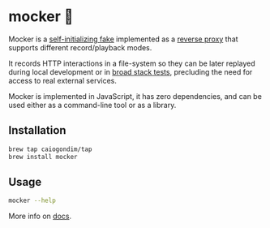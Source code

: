 # mocker 🥸

Mocker is a
[self-initializing fake](https://martinfowler.com/bliki/SelfInitializingFake.html)
implemented as a [reverse proxy](https://en.wikipedia.org/wiki/Reverse_proxy)
that supports different record/playback modes.

It records HTTP interactions in a file-system so they can be later replayed
during local development or in
[broad stack tests](https://martinfowler.com/bliki/BroadStackTest.html),
precluding the need for access to real external services.

Mocker is implemented in JavaScript, it has zero dependencies, and can be used
either as a command-line tool or as a library.

## Installation

```bash
brew tap caiogondim/tap
brew install mocker
```

## Usage

```bash
mocker --help
```

More info on [docs](./docs).
